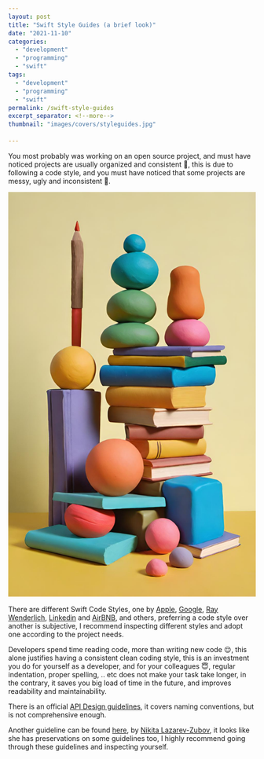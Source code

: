 ```yaml
---
layout: post
title: "Swift Style Guides (a brief look)"
date: "2021-11-10"
categories: 
  - "development"
  - "programming"
  - "swift"
tags: 
  - "development"
  - "programming"
  - "swift"
permalink: /swift-style-guides
excerpt_separator: <!--more-->
thumbnail: "images/covers/styleguides.jpg"

---
```


You most probably was working on an open source project, and must have noticed projects are usually organized and consistent 🧐, this is due to following a code style, and you must have noticed that some projects are messy, ugly and inconsistent 🤮.  
<!--more-->
![](images/covers/styleguides_full.jpg)

There are different Swift Code Styles, one by [Apple](https://www.swift.org/documentation/api-design-guidelines/), [Google](https://google.github.io/swift/), [Ray Wenderlich](https://github.com/raywenderlich/swift-style-guide), [Linkedin](https://github.com/linkedin/swift-style-guide) and [AirBNB](https://github.com/airbnb/swift), and others, preferring a code style over another is subjective, I recommend inspecting different styles and adopt one according to the project needs.  
  
Developers spend time reading code, more than writing new code 😌, this alone justifies having a consistent clean coding style, this is an investment you do for yourself as a developer, and for your colleagues 😇, regular indentation, proper spelling, .. etc does not make your task take longer, in the contrary, it saves you big load of time in the future, and improves readability and maintainability.  
  
There is an official [API Design guidelines](https://www.swift.org/documentation/api-design-guidelines/), it covers naming conventions, but is not comprehensive enough.  
  
Another guideline can be found [here](https://github.com/lazarevzubov/Ultimate-Swift-Code-Style-Guidelines), by [Nikita Lazarev-Zubov](https://lazarevzubov.medium.com/?source=post_page-----59025a7c163c-----------------------------------), it looks like she has preservations on some guidelines too, I highly recommend going through these guidelines and inspecting yourself.
